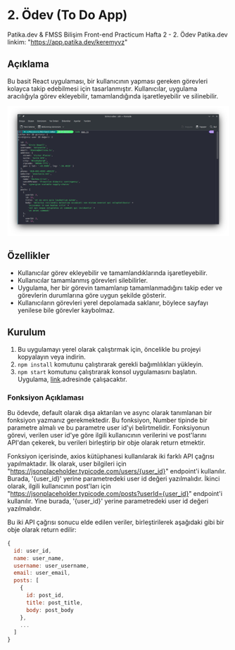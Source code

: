 # 2. Ödev (To Do App)
Patika.dev &amp; FMSS Bilişim Front-end Practicum Hafta 2 - 2. Ödev
Patika.dev linkim: "https://app.patika.dev/keremyvz"

## Açıklama

Bu basit React uygulaması, bir kullanıcının yapması gereken görevleri kolayca takip edebilmesi için tasarlanmıştır. Kullanıcılar, uygulama aracılığıyla görev ekleyebilir, tamamlandığında işaretleyebilir ve silinebilir.

![Ekran Görüntüsü](https://github.com/krmmyvz/fmss-odev1/blob/main/Console%20Output.png)

## Özellikler

- Kullanıcılar görev ekleyebilir ve tamamlandıklarında işaretleyebilir.
- Kullanıcılar tamamlanmış görevleri silebilirler.
- Uygulama, her bir görevin tamamlanıp tamamlanmadığını takip eder ve görevlerin durumlarına göre uygun şekilde gösterir.
- Kullanıcıların görevleri yerel depolamada saklanır, böylece sayfayı yenilese bile görevler kaybolmaz.

## Kurulum

1. Bu uygulamayı yerel olarak çalıştırmak için, öncelikle bu projeyi kopyalayın veya indirin.
2. `npm install` komutunu çalıştırarak gerekli bağımlılıkları yükleyin.
3. `npm start` komutunu çalıştırarak konsol uygulamasını başlatın. Uygulama,  [link](http://localhost:3000).adresinde çalışacaktır.

### Fonksiyon Açıklaması

Bu ödevde, default olarak dışa aktarılan ve async olarak tanımlanan bir fonksiyon yazmanız gerekmektedir. Bu fonksiyon, Number tipinde bir parametre almalı ve bu parametre user id'yi belirtmelidir. Fonksiyonun görevi, verilen user id'ye göre ilgili kullanıcının verilerini ve post'larını API'dan çekerek, bu verileri birleştirip bir obje olarak return etmektir.

Fonksiyon içerisinde, axios kütüphanesi kullanılarak iki farklı API çağrısı yapılmaktadır. İlk olarak, user bilgileri için "https://jsonplaceholder.typicode.com/users/{user_id}" endpoint'i kullanılır. Burada, '{user_id}' yerine parametredeki user id değeri yazılmalıdır. İkinci olarak, ilgili kullanıcının post'ları için "https://jsonplaceholder.typicode.com/posts?userId={user_id}" endpoint'i kullanılır. Yine burada, '{user_id}' yerine parametredeki user id değeri yazılmalıdır.

Bu iki API çağrısı sonucu elde edilen veriler, birleştirilerek aşağıdaki gibi bir obje olarak return edilir:

```javascript
{
  id: user_id,
  name: user_name,
  username: user_username,
  email: user_email,
  posts: [
    {
      id: post_id,
      title: post_title,
      body: post_body
    },
    ...
  ]
}

